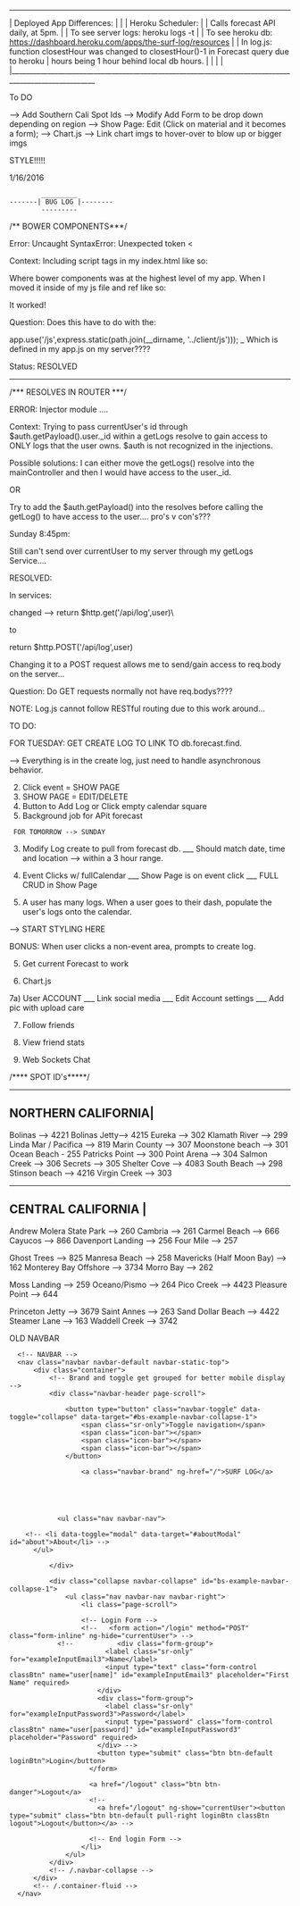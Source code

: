 
_____________________________
| Deployed App Differences:  |
|
|  Heroku Scheduler:
|
|  Calls forecast API daily, at 5pm.
|
|  To see server logs:  heroku logs -t
| 
|  To see heroku db:  https://dashboard.heroku.com/apps/the-surf-log/resources
|
|  In log.js: function closestHour was changed to closestHour()-1 in Forecast query due to heroku 
|    hours being 1 hour behind local db hours.
| 
|
|
|
|______________________________________________________________________________________________________


To DO

--> Add Southern Cali Spot Ids
--> Modify Add Form to be drop down depending on region
--> Show Page: Edit (Click on material and it becomes a form);
--> Chart.js
--> Link chart imgs to hover-over to blow up or bigger imgs

STYLE!!!!!














1/16/2016

            _________
    -------| BUG LOG |--------
            ---------

/** BOWER COMPONENTS***/

Error:  Uncaught SyntaxError: Unexpected token <

Context:  Including script tags in my index.html like so:  

 <script type="text/javascript" src="bower_components/jquery/dist/jquery.js"></script>

 Where bower components was at the highest level of my app.  When I moved it inside of my js file and ref like so: 

  <script type="text/javascript" src="./js/bower_components/jquery/dist/jquery.js"></script>

  It worked!

  Question:  Does this have to do with the:

  app.use('/js',express.static(path.join(__dirname, '../client/js')));  \_ Which is defined in my app.js on my server????

  Status:  RESOLVED


  ------------------------------------------------------

  /*** RESOLVES IN ROUTER ***/

  ERROR:  Injector module ....

  Context:  Trying to pass currentUser's id through $auth.getPayload().user._id within a getLogs resolve to gain access to ONLY logs that the user owns.  $auth is not recognized in the injections.

  Possible solutions:  I can either move the getLogs() resolve into the mainController and then I would have access to the user._id.  

  OR 

  Try to add the $auth.getPayload() into the resolves before calling the getLog() to have access to the user....  pro's v con's???


  Sunday 8:45pm:

  Still can't send over currentUser to my server through my getLogs Service.... 

  RESOLVED:  

  In services:

  changed -->       return $http.get('/api/log',user)\

  to

  return $http.POST('/api/log',user)

  Changing it to a POST request allows me to send/gain access to req.body on the server... 

  Question:  Do GET requests normally not have req.bodys???? 

  NOTE:  Log.js cannot follow RESTful routing due to this work around...


  TO DO:


  FOR TUESDAY:  GET CREATE LOG TO LINK TO db.forecast.find.  

  --> Everything is in the create log, just need to handle asynchronous behavior.


2)  Click event = SHOW PAGE
3) SHOW PAGE = EDIT/DELETE
4)  Button to Add Log or Click empty calendar square
5) Background job for APit forecast






  



 <!--  1) Get bootstrap to work with fullCalendar
  \__ ui-bootstrap vs. reg bootstrap?
  \___ Custom directives... -->

 <!--  2) Create API Button to make call to populate 
     forecast db w/ 24 hours of current day forecast. -->

     FOR TOMORROW --> SUNDAY

  3)  Modify Log create to pull from forecast db.
  \___  Should match date, time and location --> within a 3 hour range.


  4)  Event Clicks w/ fullCalendar
  \___ Show Page is on event click
    \___ FULL CRUD in Show Page


  5) A user has many logs.  When a user goes to their dash, populate the user's logs onto the calendar.

  -->  START STYLING HERE

  BONUS:  When user clicks a non-event area, prompts to create log.

  5)  Get current Forecast to work

  6)  Chart.js

  7a)  User ACCOUNT
  \___ Link social media
  \___ Edit Account settings
  \___ Add pic with upload care

  7)  Follow friends

  8)  View friend stats

  9)  Web Sockets Chat



/**** SPOT ID's*****/
____________________
NORTHERN CALIFORNIA|
--------------------
Bolinas --> 4221
Bolinas Jetty--> 4215
Eureka --> 302
Klamath River --> 299
Linda Mar / Pacifica --> 819
Marin County --> 307
Moonstone beach --> 301
Ocean Beach - 255
Patricks Point --> 300
Point Arena --> 304
Salmon Creek --> 306
Secrets --> 305
Shelter Cove --> 4083
South Beach --> 298
Stinson beach --> 4216
Virgin Creek --> 303
____________________
CENTRAL CALIFORNIA  |
---------------------

Andrew Molera State Park --> 260
Cambria --> 261
Carmel Beach --> 666
Cayucos --> 866
Davenport Landing --> 256
Four Mile --> 257

Ghost Trees --> 825
Manresa Beach --> 258
Mavericks (Half Moon Bay) --> 162
Monterey Bay Offshore --> 3734
Morro Bay --> 262

Moss Landing --> 259
Oceano/Pismo --> 264
Pico Creek --> 4423
Pleasure Point --> 644

Princeton Jetty --> 3679
Saint Annes --> 263
Sand Dollar Beach --> 4422
Steamer Lane --> 163
Waddell Creek --> 3742


OLD NAVBAR

      <!-- NAVBAR -->
      <nav class="navbar navbar-default navbar-static-top">
          <div class="container">
              <!-- Brand and toggle get grouped for better mobile display -->
              <div class="navbar-header page-scroll">

                  <button type="button" class="navbar-toggle" data-toggle="collapse" data-target="#bs-example-navbar-collapse-1">
                      <span class="sr-only">Toggle navigation</span>
                      <span class="icon-bar"></span>
                      <span class="icon-bar"></span>
                      <span class="icon-bar"></span>
                  </button>
                      
                      <a class="navbar-brand" ng-href="/">SURF LOG</a>
                      
                       
                      


                <ul class="nav navbar-nav">
      
        <!-- <li data-toggle="modal" data-target="#aboutModal" id="about">About</li> -->
          </ul>

              </div>

              <div class="collapse navbar-collapse" id="bs-example-navbar-collapse-1">
                  <ul class="nav navbar-nav navbar-right">
                      <li class="page-scroll">

                      <!-- Login Form -->
                      <!--   <form action="/login" method="POST" class="form-inline" ng-hide="currentUser"> -->
                <!--           <div class="form-group">
                            <label class="sr-only" for="exampleInputEmail3">Name</label>
                            <input type="text" class="form-control classBtn" name="user[name]" id="exampleInputEmail3" placeholder="First Name" required>
                          </div>
                          <div class="form-group">
                            <label class="sr-only" for="exampleInputPassword3">Password</label>
                            <input type="password" class="form-control classBtn" name="user[password]" id="exampleInputPassword3" placeholder="Password" required>
                          </div> -->
                          <button type="submit" class="btn btn-default loginBtn">Login</button>
                        </form>

                        <a href="/logout" class="btn btn-danger">Logout</a>
                        <!-- 
                          <a href="/logout" ng-show="currentUser"><button type="submit" class="btn btn-default pull-right loginBtn classBtn logout">Logout</button></a> -->
                      
                        <!-- End login Form -->
                      </li>
                  </ul>
              </div>
              <!-- /.navbar-collapse -->
          </div>
          <!-- /.container-fluid -->
      </nav>

